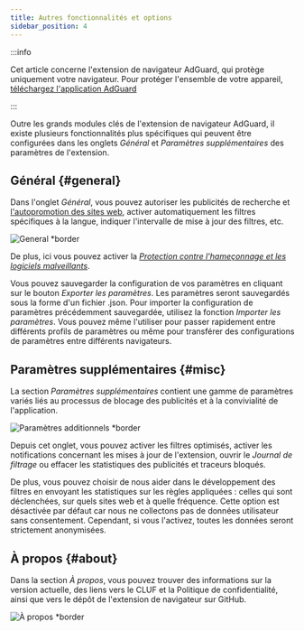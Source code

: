 ```yaml
---
title: Autres fonctionnalités et options
sidebar_position: 4
---
```


:::info

Cet article concerne l'extension de navigateur AdGuard, qui protège uniquement votre navigateur. Pour protéger l'ensemble de votre appareil, [téléchargez l'application AdGuard](https://agrd.io/download-kb-adblock)

:::

Outre les grands modules clés de l'extension de navigateur AdGuard, il existe plusieurs fonctionnalités plus spécifiques qui peuvent être configurées dans les onglets _Général_ et _Paramètres supplémentaires_ des paramètres de l'extension.

## Général {#general}

Dans l'onglet _Général_, vous pouvez autoriser les publicités de recherche et [l'autopromotion des sites web](/general/ad-filtering/search-ads), activer automatiquement les filtres spécifiques à la langue, indiquer l'intervalle de mise à jour des filtres, etc.

![General \*border](https://cdn.adtidy.org/content/Kb/ad_blocker/browser_extension/ad_blocker_browser_extension_general.png)

De plus, ici vous pouvez activer la [_Protection contre l'hameçonnage et les logiciels malveillants_](/general/browsing-security).

Vous pouvez sauvegarder la configuration de vos paramètres en cliquant sur le bouton _Exporter les paramètres_. Les paramètres seront sauvegardés sous la forme d'un fichier .json. Pour importer la configuration de paramètres précédemment sauvegardée, utilisez la fonction _Importer les paramètres_. Vous pouvez même l'utiliser pour passer rapidement entre différents profils de paramètres ou même pour transférer des configurations de paramètres entre différents navigateurs.

## Paramètres supplémentaires {#misc}

La section _Paramètres supplémentaires_ contient une gamme de paramètres variés liés au processus de blocage des publicités et à la convivialité de l'application.

![Paramètres additionnels \*border](https://cdn.adtidy.org/content/Kb/ad_blocker/browser_extension/ad_blocker_browser_extension_additional_settings.png)

Depuis cet onglet, vous pouvez activer les filtres optimisés, activer les notifications concernant les mises à jour de l'extension, ouvrir le _Journal de filtrage_ ou effacer les statistiques des publicités et traceurs bloqués.

De plus, vous pouvez choisir de nous aider dans le développement des filtres en envoyant les statistiques sur les règles appliquées : celles qui sont déclenchées, sur quels sites web et à quelle fréquence. Cette option est désactivée par défaut car nous ne collectons pas de données utilisateur sans consentement. Cependant, si vous l'activez, toutes les données seront strictement anonymisées.

## À propos {#about}

Dans la section _À propos_, vous pouvez trouver des informations sur la version actuelle, des liens vers le CLUF et la Politique de confidentialité, ainsi que vers le dépôt de l'extension de navigateur sur GitHub.

![À propos \*border](https://cdn.adtidy.org/content/Kb/ad_blocker/browser_extension/ad_blocker_browser_extension_about.png)
